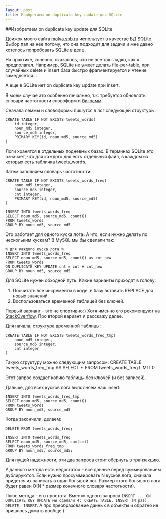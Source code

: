 ```yaml
---
layout: post
title: Изобретаем on duplicate key update для SQLite
---
```


##Изобретаем on duplicate key update для SQLite

Движок моего сайта [molva.spb.ru](molva.spb.ru) использует в качестве БД SQLite. Выбор пал на нее потому, что она подходит для задачи и мне давно хотелось попробовать SQLite в деле.

На практике, конечно, оказалось, что не все так гладко, как я предполагал. Например, SQLite не умеет делать file-per-table, при случайных delete и insert база быстро фрагментируется и чтение замедляется...

А еще в SQLite нет on duplicate key update при insert.

В моем случае это особенно печально, т.к. требуется обновлять словари частотности словоформ и [биграмм](http://en.wikipedia.org/wiki/Bigram).

Сначала леммы и словоформы пишутся в лог следующей структуры:  

    CREATE TABLE IF NOT EXISTS tweets_words(
        id integer,
        noun_md5 integer,
        source_md5 integer,
        PRIMARY KEY(id, noun_md5, source_md5)
    )
    
Логи хранятся в отдельных подневных базах. В терминах SQLite это означает, что для каждого дня есть отдельный файл, в каждом из которых есть табличка tweets_words.

Затем заполняем словарь частотности:

    CREATE TABLE IF NOT EXISTS tweets_words_freq(
        noun_md5 integer,
        source_md5 integer,
        cnt integer,
        PRIMARY KEY(id, noun_md5, source_md5)
    )

    INSERT INTO tweets_words_freq
    SELECT noun_md5, source_md5, count() 
    FROM tweets_words
    GROUP BY noun_md5, source_md5

Это работает для одного куска лога. А что, если нужно делать по нескольким кускам?
В MySQL мы бы сделали так:

    % для каждого куска лога %
    INSERT INTO tweets_words_freq
    SELECT noun_md5, source_md5, count() as cnt_new
    FROM tweets_words
    ON DUPLICATE KEY UPDATE cnt = cnt + cnt_new
    GROUP BY noun_md5, source_md5

Для SQLite нужен обходной путь.
Какие варианты приходят в голову:
1) Посчитать все инкременты в коде, в базу вставить REPLACE для новых значений.
2) Воспользоваться временной таблицей без ключей.

Первый вариант - это не спортивно:) Хотя именно его рекомендуют на [StackOverflow](http://stackoverflow.com/questions/2717590/sqlite-upsert-on-duplicate-key-update).
Про второй вариант я расскажу далее.

Для начала, структура временной таблицы:

    CREATE TABLE IF NOT EXISTS tweets_words_freq_tmp(
        noun_md5 integer,
        source_md5 integer,
        cnt integer
    )

Такую структуру можно следующим запросом:
     CREATE TABLE tweets_words_freq_tmp 
     AS SELECT * 
     FROM tweets_words_freq 
     LIMIT 0

Этот запрос создает копию таблицы без ключей (и без записей).

Дальше, для всех кусков лога выполняем наш insert:

    INSERT INTO tweets_words_freq_tmp
    SELECT noun_md5, source_md5, count() 
    FROM tweets_words
    GROUP BY noun_md5, source_md5

Когда закончили, делаем:

    DELETE FROM tweets_words_freq;

    INSERT INTO tweets_words_freq
    SELECT noun_md5, source_md5, sum(cnt) 
    FROM tweets_words_freq_tmp
    GROUP BY noun_md5, source_md5;

Для пущей надежности, эти два запроса стоит обернуть в транзакцию.

У данного метода есть недостаток - все данные перед суммированием дублируются. Если нужно просуммировать N кусков лога, сначала придется их записать в один большой лог. Размер этого большого лога будет равен O(N * размер конечного словаря частотности).

Плюс метода - его простота. Вместо одного запроса `INSERT ... ON DUPLICATE KEY UPDATE мы сделали 4: CREATE TABLE, INSERT (N раз), DELETE, INSERT`. А про преобразование данных в объекты и обратно не пришлось думать вообще:)
